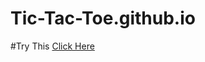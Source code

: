 # Tic-Tac-Toe.github.io
#Try This
[Click  Here](https://projectpustak.github.io/Tic-Tac-Toe.github.io/)
